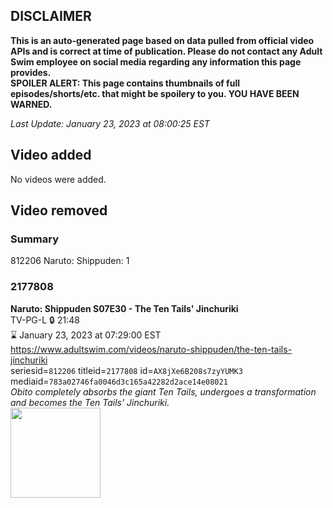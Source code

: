 ## DISCLAIMER
**This is an auto-generated page based on data pulled from official video APIs and is correct at time of publication. Please do not contact any Adult Swim employee on social media regarding any information this page provides.**  
**SPOILER ALERT: This page contains thumbnails of full episodes/shorts/etc. that might be spoilery to you. YOU HAVE BEEN WARNED.**  

_Last Update: January 23, 2023 at 08:00:25 EST_
## Video added
No videos were added.  
## Video removed
### Summary
812206 Naruto: Shippuden: 1  
### 2177808
**Naruto: Shippuden S07E30 - The Ten Tails' Jinchuriki**  
TV-PG-L 🔒 21:48  
⌛ January 23, 2023 at 07:29:00 EST  
https://www.adultswim.com/videos/naruto-shippuden/the-ten-tails-jinchuriki  
seriesid=`812206` titleid=`2177808` id=`AX8jXe6B208s7zyYUMK3` mediaid=`783a02746fa0046d3c165a42282d2ace14e08021`  
_Obito completely absorbs the giant Ten Tails, undergoes a transformation and becomes the Ten Tails' Jinchuriki._  
<a href="https://media.cdn.adultswim.com/uploads/20220223/thumbnails/2_222231431536-NarutoShippuden_378_TheTenTailsJinchuriki.png"><img src="https://media.cdn.adultswim.com/uploads/20220223/thumbnails/2_222231431536-NarutoShippuden_378_TheTenTailsJinchuriki.png" height="144px" /></a>
